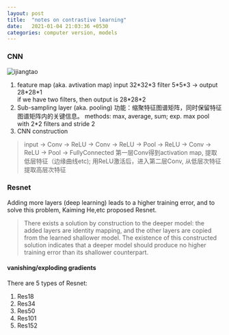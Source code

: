 ```yaml
---
layout: post
title:  "notes on contrastive learning"
date:   2021-01-04 21:03:36 +0530
categories: computer version, models
---
```




### CNN
![ijiangtao](https://alwaysbyx.github.io/assets/cnn.png)
1. feature map (aka. avtivation map)
input 32\*32\*3 filter 5\*5\*3 -> output 28\*28\*1  
if we have two filters, then output is 28\*28\*2
2. Sub-sampling layer (aka. pooling)
功能：缩聚特征图谱矩阵，同时保留特征图谱矩阵内的关键信息。
methods: max, average, sum; exp. max pool with 2\*2 filters and stride 2
3. CNN construction
> input -> Conv -> ReLU -> Conv -> ReLU -> Pool -> ReLU -> Conv -> ReLU -> Pool -> FullyConnected
第一层Conv得到activation map, 提取低层特征（边缘曲线etc); 用ReLU激活后，进入第二层Conv, 从低层次特征提取高层次特征  


### Resnet
Adding more layers (deep learning) leads to a higher training error, and to solve this problem, Kaiming He,etc proposed Resnet.  
> There exists a solution by construction to the deeper model: the added layers are identity mapping, and the other layers are copied from the learned shallower model. The existence of this constructed solution indicates that a deeper model should produce no higher training error than its shallower counterpart.  
#### vanishing/exploding gradients

There are 5 types of Resnet:  
1. Res18
2. Res34
3. Res50
4. Res101
5. Res152  



